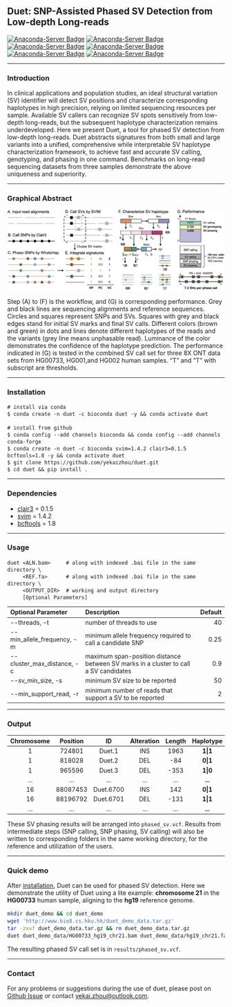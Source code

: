 ## Duet: SNP-Assisted Phased SV Detection from Low-depth Long-reads

[![Anaconda-Server Badge](https://anaconda.org/bioconda/duet/badges/version.svg)](https://anaconda.org/bioconda/duet)
[![Anaconda-Server Badge](https://anaconda.org/bioconda/duet/badges/license.svg)](https://anaconda.org/bioconda/duet)
[![Anaconda-Server Badge](https://anaconda.org/bioconda/duet/badges/platforms.svg)](https://anaconda.org/bioconda/duet)
[![Anaconda-Server Badge](https://anaconda.org/bioconda/duet/badges/latest_release_date.svg)](https://anaconda.org/bioconda/duet)
[![Anaconda-Server Badge](https://anaconda.org/bioconda/duet/badges/downloads.svg)](https://anaconda.org/bioconda/duet)
[![Anaconda-Server Badge](https://anaconda.org/bioconda/duet/badges/installer/conda.svg)](https://anaconda.org/bioconda/duet)

---
### Introduction

In clinical applications and population studies, an ideal structural variation (SV) identifier will detect SV positions and characterize corresponding haplotypes in high precision, relying on limited sequencing resources per sample. Available SV callers can recognize SV spots sensitively from low-depth long-reads, but the subsequent haplotype characterization remains underdeveloped. Here we present Duet, a tool for phased SV detection from low-depth long-reads. Duet abstracts signatures from both small and large variants into a unified, comprehensive while interpretable SV haplotype characterization framework, to achieve fast and accurate SV calling, genotyping, and phasing in one command. Benchmarks on long-read sequencing datasets from three samples demonstrate the above uniqueness and superiority.

---
### Graphical Abstract

![](graphical_abstract.png)

Step (A) to (F) is the workflow, and (G) is corresponding performance. Grey and black lines are sequencing alignments and reference sequences. Circles and squares represent SNPs and SVs. Squares with grey and black edges stand for initial SV marks and final SV calls. Different colors (brown and green) in dots and lines denote different haplotypes of the reads and the variants (grey line means unphasable read). Luminance of the color demonstrates the confidence of the haplotype prediction. The performance indicated in (G) is tested in the combined SV call set for three 8X ONT data sets from HG00733, HG001,and HG002 human samples. “T” and “T” with subscript are thresholds.

---
### Installation

```shell
# install via conda
$ conda create -n duet -c bioconda duet -y && conda activate duet

# install from github
$ conda config --add channels bioconda && conda config --add channels conda-forge
$ conda create -n duet -c bioconda svim=1.4.2 clair3=0.1.5 bcftools=1.8 -y && conda activate duet
$ git clone https://github.com/yekaizhou/duet.git
$ cd duet && pip install .
```

---
### Dependencies

- [clair3](https://github.com/HKU-BAL/Clair3) = 0.1.5
- [svim](https://github.com/eldariont/svim) = 1.4.2
- [bcftools](https://anaconda.org/bioconda/bcftools) = 1.8

---
### Usage

    duet <ALN.bam>     # along with indexed .bai file in the same directory \
         <REF.fa>      # along with indexed .bai file in the same directory \
         <OUTPUT_DIR>  # working and output directory
         [Optional Parameters]

| Optional Parameter | Description | Default |
| :------------ |:---------------|-------------:|
|--threads, -t|number of threads to use|40|
|--min_allele_frequency, -m|minimum allele frequency required to call a candidate SNP|0.25|
|--cluster_max_distance, -c|maximum span-position distance between SV marks in a cluster to call a SV candidates|0.9|
|--sv_min_size, -s|minimum SV size to be reported|50|
|--min_support_read, -r|minimum number of reads that support a SV to be reported|2|

---
### Output
   
| Chromosome | Position | ID | Alteration | Length | Haplotype | Phase Set |
|:---:|:---:|:---:|:---:|:---:|:---:|:---:|
|1|724801|Duet.1|INS|1963|**1\|1**|639244|
|1|818028|Duet.2|DEL|-84|**0\|1**|639244|
|1|965596|Duet.3|DEL|-353|**1\|0**|639244|
|...|...|...|...|...|**...**|...|
|16|88087453|Duet.6700|INS|142|**0\|1**|85189772|
|16|88196792|Duet.6701|DEL|-131|**1\|1**|85189772|
|...|...|...|...|...|**...**|...|
    
These SV phasing results will be arranged into `phased_sv.vcf`. Results from intermediate steps (SNP calling, SNP phasing, SV calling) will also be written to corresponding folders in the same working directory, for the reference and utilization of the users.

---
### Quick demo

After [installation](#installation), Duet can be used for phased SV detection. Here we demonstrate the utility of Duet using a lite example: **chromosome 21** in the **HG00733** human sample, aligning to the **hg19** reference genome.

```bash
mkdir duet_demo && cd duet_demo
wget 'http://www.bio8.cs.hku.hk/duet_demo_data.tar.gz'
tar -zxvf duet_demo_data.tar.gz && rm duet_demo_data.tar.gz
duet duet_demo_data/HG00733_hg19_chr21.bam duet_demo_data/hg19_chr21.fa results
```

The resulting phased SV call set is in `results/phased_sv.vcf`.

---
### Contact

For any problems or suggestions during the use of duet, please post on [Github Issue](https://github.com/yekaizhou/duet/issues) or contact yekai.zhou@outlook.com.
